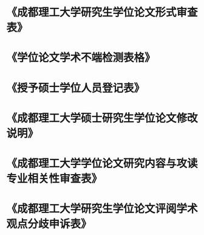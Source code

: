# 《成都理工大学研究生学位论文形式审查表》
# 《学位论文学术不端检测表格》
# 《授予硕士学位人员登记表》
# 《成都理工大学硕士研究生学位论文修改说明》
# 《成都理工大学学位论文研究内容与攻读专业相关性审查表》
# 《成都理工大学研究生学位论文评阅学术观点分歧申诉表》
